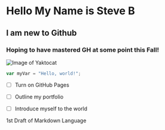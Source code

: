 # Hello My Name is Steve B 
## I am new to Github 
### Hoping to have mastered GH at some point this Fall! 

![Image of Yaktocat](https://octodex.github.com/images/yaktocat.png)



``` javascript
var myVar = "Hello, world!";
``` 

- [ ] Turn on GitHub Pages
- [ ] Outline my portfolio
- [ ] Introduce myself to the world



























1st Draft of Markdown Language
